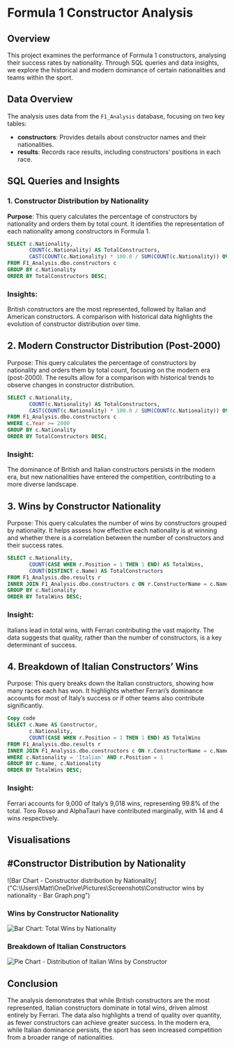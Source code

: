 # Formula 1 Constructor Analysis

## Overview
This project examines the performance of Formula 1 constructors, analysing their success rates by nationality. Through SQL queries and data insights, we explore the historical and modern dominance of certain nationalities and teams within the sport.

## Data Overview
The analysis uses data from the `F1_Analysis` database, focusing on two key tables:
- **constructors**: Provides details about constructor names and their nationalities.
- **results**: Records race results, including constructors’ positions in each race.

## SQL Queries and Insights

### 1. Constructor Distribution by Nationality
**Purpose**: This query calculates the percentage of constructors by nationality and orders them by total count. It identifies the representation of each nationality among constructors in Formula 1.

```sql
SELECT c.Nationality, 
       COUNT(c.Nationality) AS TotalConstructors, 
       CAST(COUNT(c.Nationality) * 100.0 / SUM(COUNT(c.Nationality)) OVER () AS DECIMAL(5, 2)) AS Percentage
FROM F1_Analysis.dbo.constructors c
GROUP BY c.Nationality
ORDER BY TotalConstructors DESC;
```

### Insights:
British constructors are the most represented, followed by Italian and American constructors.
A comparison with historical data highlights the evolution of constructor distribution over time.

## 2. Modern Constructor Distribution (Post-2000)
Purpose: This query calculates the percentage of constructors by nationality and orders them by total count, focusing on the modern era (post-2000). The results allow for a comparison with historical trends to observe changes in constructor distribution.

```sql
SELECT c.Nationality, 
       COUNT(c.Nationality) AS TotalConstructors, 
       CAST(COUNT(c.Nationality) * 100.0 / SUM(COUNT(c.Nationality)) OVER () AS DECIMAL(5, 2)) AS Percentage
FROM F1_Analysis.dbo.constructors c
WHERE c.Year >= 2000
GROUP BY c.Nationality
ORDER BY TotalConstructors DESC;
```

### Insight:

The dominance of British and Italian constructors persists in the modern era, but new nationalities have entered the competition, contributing to a more diverse landscape.

## 3. Wins by Constructor Nationality
Purpose: This query calculates the number of wins by constructors grouped by nationality. It helps assess how effective each nationality is at winning and whether there is a correlation between the number of constructors and their success rates.

```sql
SELECT c.Nationality, 
       COUNT(CASE WHEN r.Position = 1 THEN 1 END) AS TotalWins, 
       COUNT(DISTINCT c.Name) AS TotalConstructors
FROM F1_Analysis.dbo.results r
INNER JOIN F1_Analysis.dbo.constructors c ON r.ConstructorName = c.Name
GROUP BY c.Nationality
ORDER BY TotalWins DESC;
```

### Insight:

Italians lead in total wins, with Ferrari contributing the vast majority.
The data suggests that quality, rather than the number of constructors, is a key determinant of success.

## 4. Breakdown of Italian Constructors’ Wins
Purpose: This query breaks down the Italian constructors, showing how many races each has won. It highlights whether Ferrari’s dominance accounts for most of Italy’s success or if other teams also contribute significantly.

```sql
Copy code
SELECT c.Name AS Constructor, 
       c.Nationality, 
       COUNT(CASE WHEN r.Position = 1 THEN 1 END) AS TotalWins
FROM F1_Analysis.dbo.results r
INNER JOIN F1_Analysis.dbo.constructors c ON r.ConstructorName = c.Name
WHERE c.Nationality = 'Italian' AND r.Position = 1
GROUP BY c.Name, c.Nationality
ORDER BY TotalWins DESC;
```

### Insight:

Ferrari accounts for 9,000 of Italy’s 9,018 wins, representing 99.8% of the total.
Toro Rosso and AlphaTauri have contributed marginally, with 14 and 4 wins respectively.

## Visualisations
## #Constructor Distribution by Nationality
![Bar Chart - Constructor distribution by Nationality]("C:\Users\Matt\OneDrive\Pictures\Screenshots\Constructor wins by nationality - Bar Graph.png")

### Wins by Constructor Nationality
![Bar Chart: Total Wins by Nationality]()

### Breakdown of Italian Constructors
![Pie Chart - Distribution of Italian Wins by Constructor]()

## Conclusion
The analysis demonstrates that while British constructors are the most represented, Italian constructors dominate in total wins, driven almost entirely by Ferrari. The data also highlights a trend of quality over quantity, as fewer constructors can achieve greater success. In the modern era, while Italian dominance persists, the sport has seen increased competition from a broader range of nationalities.
